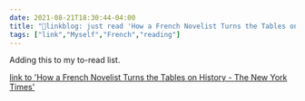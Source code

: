 ```yaml
---
date: 2021-08-21T18:30:44-04:00
title: "🔗linkblog: just read 'How a French Novelist Turns the Tables on History - The New York Times'"
tags: ["link","Myself","French","reading"]
---
```

Adding this to my to-read list.
 
[link to 'How a French Novelist Turns the Tables on History - The New York Times'](https://www.nytimes.com/2021/08/18/books/laurent-binet-civilizations.html)
